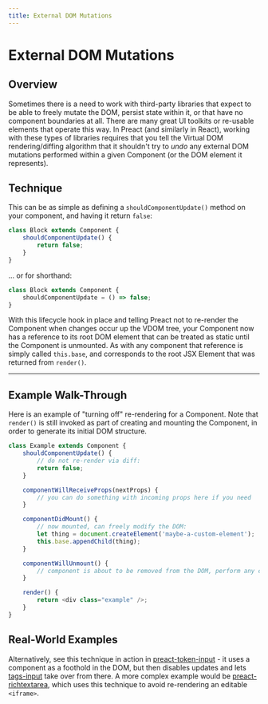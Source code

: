 ```yaml
---
title: External DOM Mutations
---
```


# External DOM Mutations

## Overview

Sometimes there is a need to work with third-party libraries that expect to be able to freely mutate the DOM, persist state within it, or that have no component boundaries at all. There are many great UI toolkits or re-usable elements that operate this way. In Preact (and similarly in React), working with these types of libraries requires that you tell the Virtual DOM rendering/diffing algorithm that it shouldn't try to _undo_ any external DOM mutations performed within a given Component (or the DOM element it represents).

## Technique

This can be as simple as defining a `shouldComponentUpdate()` method on your component, and having it return `false`:

```js
class Block extends Component {
	shouldComponentUpdate() {
		return false;
	}
}
```

... or for shorthand:

```js
class Block extends Component {
	shouldComponentUpdate = () => false;
}
```

With this lifecycle hook in place and telling Preact not to re-render the Component when changes occur up the VDOM tree, your Component now has a reference to its root DOM element that can be treated as static until the Component is unmounted. As with any component that reference is simply called `this.base`, and corresponds to the root JSX Element that was returned from `render()`.

---

## Example Walk-Through

Here is an example of "turning off" re-rendering for a Component. Note that `render()` is still invoked as part of creating and mounting the Component, in order to generate its initial DOM structure.

```js
class Example extends Component {
	shouldComponentUpdate() {
		// do not re-render via diff:
		return false;
	}

	componentWillReceiveProps(nextProps) {
		// you can do something with incoming props here if you need
	}

	componentDidMount() {
		// now mounted, can freely modify the DOM:
		let thing = document.createElement('maybe-a-custom-element');
		this.base.appendChild(thing);
	}

	componentWillUnmount() {
		// component is about to be removed from the DOM, perform any cleanup.
	}

	render() {
		return <div class="example" />;
	}
}
```

## Real-World Examples

Alternatively, see this technique in action in [preact-token-input](https://github.com/developit/preact-token-input/blob/master/src/index.js) - it uses a component as a foothold in the DOM, but then disables updates and lets [tags-input](https://github.com/developit/tags-input) take over from there. A more complex example would be [preact-richtextarea](https://github.com/developit/preact-richtextarea), which uses this technique to avoid re-rendering an editable `<iframe>`.
